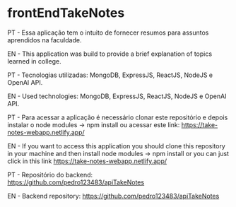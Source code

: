 # frontEndTakeNotes
PT - Essa aplicação tem o intuito de fornecer resumos para assuntos aprendidos na faculdade.


EN - This application was build to provide a brief explanation of topics learned in college.


PT - Tecnologias utilizadas: MongoDB, ExpressJS, ReactJS, NodeJS e OpenAI API.


EN - Used technologies: MongoDB, ExpressJS, ReactJS, NodeJS e OpenAI API.


PT - Para acessar a aplicação é necessário clonar este repositório e depois instalar o node modules -> npm install ou acessar este link: https://take-notes-webapp.netlify.app/


EN - If you want to access this application you should clone this repository in your machine and then install node modules -> npm install or you can just click in this link https://take-notes-webapp.netlify.app/


PT - Repositório do backend: https://github.com/pedro123483/apiTakeNotes


EN - Backend repository: https://github.com/pedro123483/apiTakeNotes

